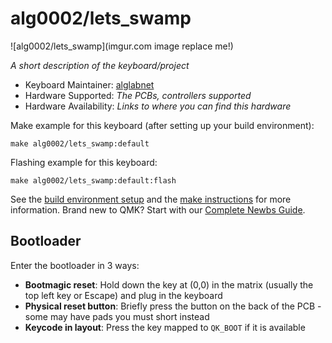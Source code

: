 # alg0002/lets_swamp

![alg0002/lets_swamp](imgur.com image replace me!)

*A short description of the keyboard/project*

* Keyboard Maintainer: [alglabnet](https://github.com/alg0002)
* Hardware Supported: *The PCBs, controllers supported*
* Hardware Availability: *Links to where you can find this hardware*

Make example for this keyboard (after setting up your build environment):

    make alg0002/lets_swamp:default

Flashing example for this keyboard:

    make alg0002/lets_swamp:default:flash

See the [build environment setup](https://docs.qmk.fm/#/getting_started_build_tools) and the [make instructions](https://docs.qmk.fm/#/getting_started_make_guide) for more information. Brand new to QMK? Start with our [Complete Newbs Guide](https://docs.qmk.fm/#/newbs).

## Bootloader

Enter the bootloader in 3 ways:

* **Bootmagic reset**: Hold down the key at (0,0) in the matrix (usually the top left key or Escape) and plug in the keyboard
* **Physical reset button**: Briefly press the button on the back of the PCB - some may have pads you must short instead
* **Keycode in layout**: Press the key mapped to `QK_BOOT` if it is available
